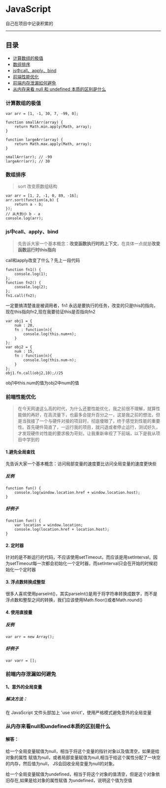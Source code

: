 # JavaScript

自己在项目中记录积累的

-------------

## 目录

* [计算数组的极值](#计算数组的极值)
* [数组排序](#数组排序)
* [js中call、apply、bind](#js中call、apply、bind)
* [前端性能优化](*前端性能优化)
* [前端内存泄漏如何避免](#前端内存泄漏如何避免)
* [从内存来看 null 和 undefined 本质的区别是什么](#从内存来看null和undefined本质的区别是什么)



### 计算数组的极值

```
var arr = [1, -1, 30, 7, -99, 0];

function smallArr(array) {
    return Math.min.apply(Math, array);
}

function largeArr(array) {
    return Math.max.apply(Math, array);
}

smallArr(arr); // -99
largeArr(arr); // 30
```


### 数组排序
> sort 改变原数组结构

```
var arr = [1, 2, -1, 0, 89, -16];
arr.sort(function(a,b) {
    return a - b;
});
// 从大到小 b - a
console.log(arr);
```



### js中call、apply、bind

> 先告诉大家一个基本概念：**改变函数执行时的上下文**，在具体一点就是**改变函数运行时this指向**


call和apply改变了什么？先上一段代码
```
function fn1() {
    console.log(1);
};
function fn2() {
    console.log(2);
};
fn1.call(fn2);
```

一定要搞清楚谁是被调用者，fn1 永远是要执行的任务，改变的只是this的指向，现在this指向fn2,现在我要验证this是否指向fn2

```
var obj1 = {
    num : 20,
    fn : function(n){
        console.log(this.num+n);
    }
};
var obj2 = {
    num : 15,
    fn : function(n){
        console.log(this.num-n);
    }
};
obj1.fn.call(obj2,10);//25
```
obj1中this.num的值为obj2中num的值








### 前端性能优化

> 在今天网速这么高的时代，为什么还要性能优化，我之前很不理解，就算性能做的再好，在高流量下，也最多会提升百分之一，这是我之前的想法，但是当我接了一个与硬件对接的项目时，彻底傻眼了，终于感觉到性能的重要性。首先硬件简直了，一运行我的项目，就闪退或者停止运行，测试好久，才发现硬件对性能的要求极为苛刻，让我重新审视了下前端，以下是我从项目中学到的

####  1.避免全局查找

先告诉大家一个基本概念：访问局部变量的速度要比访问全局变量的速度更快些

##### 反例 

```
function fun() {
    console.log(window.location.href + window.location.host);
}
```


##### 好例子
```
function fun() {
    var location = window.location;
    console.log(location.href + location.host);
}
```

####  2. 定时器

针对的是不断运行的代码，不应该使用setTimeout，而应该是用setInterval，因为setTimeout每一次都会初始化一个定时器，而setInterval只会在开始的时候初始化一个定时器


#### 3. 浮点数转换成整型

很多人喜欢使用parseInt()，其实parseInt()是用于将字符串转换成数字，而不是浮点数和整型之间的转换，我们应该使用Math.floor()或者Math.round()


#### 4. 使用直接量

##### 反例

    var arr = new Array();

##### 好例子

    var varr = [];

### 前端内存泄漏如何避免

#### 1、意外的全局变量

##### 解决方法：

在 JavaScript 文件头部加上 'use strict'，使用严格模式避免意外的全局变量



### 从内存来看null和undefined本质的区别是什么

#### 解答：
给一个全局变量赋值为null，相当于将这个变量的指针对象以及值清空，如果是给对象的属性 赋值为null，或者局部变量赋值为null,相当于给这个属性分配了一块空的内存，然后值为null， JS会回收全局变量为null的对象。

给一个全局变量赋值为undefined，相当于将这个对象的值清空，但是这个对象依旧存在,如果是给对象的属性赋值 为undefined，说明这个值为空值